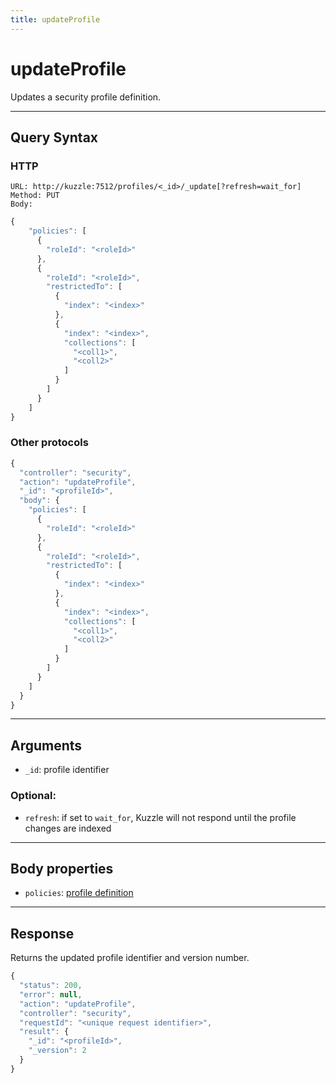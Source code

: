 ```yaml
---
title: updateProfile
---
```


# updateProfile

<SinceBadge version="1.0.0" />

Updates a security profile definition.

---

## Query Syntax

### HTTP

```http
URL: http://kuzzle:7512/profiles/<_id>/_update[?refresh=wait_for]
Method: PUT
Body:
```

```js
{
    "policies": [
      {
        "roleId": "<roleId>"
      },
      {
        "roleId": "<roleId>",
        "restrictedTo": [
          {
            "index": "<index>"
          },
          {
            "index": "<index>",
            "collections": [
              "<coll1>",
              "<coll2>"
            ]
          }
        ]
      }
    ]
}
```

### Other protocols

```js
{
  "controller": "security",
  "action": "updateProfile",
  "_id": "<profileId>",
  "body": {
    "policies": [
      {
        "roleId": "<roleId>"
      },
      {
        "roleId": "<roleId>",
        "restrictedTo": [
          {
            "index": "<index>"
          },
          {
            "index": "<index>",
            "collections": [
              "<coll1>",
              "<coll2>"
            ]
          }
        ]
      }
    ]
  }
}
```

---

## Arguments

- `_id`: profile identifier

### Optional:

- `refresh`: if set to `wait_for`, Kuzzle will not respond until the profile changes are indexed

---

## Body properties

- `policies`: [profile definition](/core/1/guide/guides/essentials/security/#defining-profiles)

---

## Response

Returns the updated profile identifier and version number.

```javascript
{
  "status": 200,
  "error": null,
  "action": "updateProfile",
  "controller": "security",
  "requestId": "<unique request identifier>",
  "result": {
    "_id": "<profileId>",
    "_version": 2
  }
}
```
